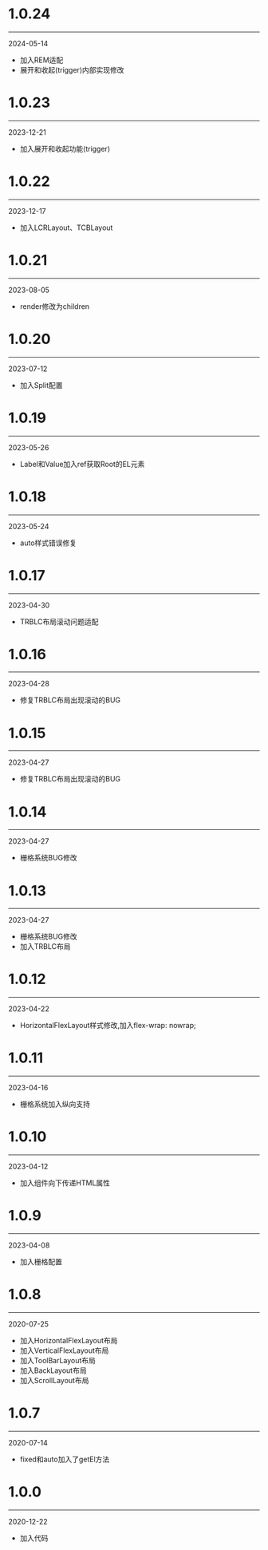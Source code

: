 # 1.0.24

***

2024-05-14

* 加入REM适配
* 展开和收起(trigger)内部实现修改

# 1.0.23

***

2023-12-21

* 加入展开和收起功能(trigger)

# 1.0.22

***

2023-12-17

* 加入LCRLayout、TCBLayout

# 1.0.21

***

2023-08-05

* render修改为children

# 1.0.20

***

2023-07-12

* 加入Split配置

# 1.0.19

***

2023-05-26

* Label和Value加入ref获取Root的EL元素

# 1.0.18

***

2023-05-24

* auto样式错误修复

# 1.0.17

***

2023-04-30

* TRBLC布局滚动问题适配

# 1.0.16

***

2023-04-28

* 修复TRBLC布局出现滚动的BUG

# 1.0.15

***

2023-04-27

* 修复TRBLC布局出现滚动的BUG

# 1.0.14

***

2023-04-27

* 栅格系统BUG修改

# 1.0.13

***

2023-04-27

* 栅格系统BUG修改
* 加入TRBLC布局

# 1.0.12

***

2023-04-22

* HorizontalFlexLayout样式修改,加入flex-wrap: nowrap;

# 1.0.11

***

2023-04-16

* 栅格系统加入纵向支持

# 1.0.10

***

2023-04-12

* 加入组件向下传递HTML属性

# 1.0.9

***

2023-04-08

* 加入栅格配置

# 1.0.8

***

2020-07-25

* 加入HorizontalFlexLayout布局
* 加入VerticalFlexLayout布局
* 加入ToolBarLayout布局
* 加入BackLayout布局
* 加入ScrollLayout布局

# 1.0.7

***

2020-07-14

* fixed和auto加入了getEl方法

# 1.0.0

***

2020-12-22

* 加入代码

